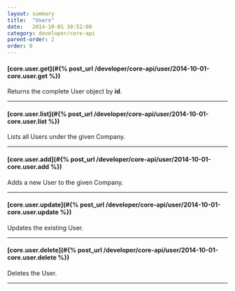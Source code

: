 ```yaml
---
layout: summary
title:  "Users"
date:   2014-10-01 10:52:00
category: developer/core-api
parent-order: 2
order: 0
---
```


#### [core.user.get](#{% post_url /developer/core-api/user/2014-10-01-core.user.get %})

Returns the complete User object by **id**.

***

#### [core.user.list](#{% post_url /developer/core-api/user/2014-10-01-core.user.list %})

Lists all Users under the given Company.

***

#### [core.user.add](#{% post_url /developer/core-api/user/2014-10-01-core.user.add %})

Adds a new User to the given Company.

***

#### [core.user.update](#{% post_url /developer/core-api/user/2014-10-01-core.user.update %})

Updates the existing User.

***

#### [core.user.delete](#{% post_url /developer/core-api/user/2014-10-01-core.user.delete %})

Deletes the User.

***